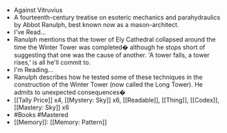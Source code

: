 - Against Vitruvius
- A fourteenth-century treatise on esoteric mechanics and parahydraulics by Abbot Ranulph, best known now as a mason-architect.
- I've Read...
- Ranulph mentions that the tower of Ely Cathedral collapsed around the time the Winter Tower was completed� although he stops short of suggesting that one was the cause of another. 'A tower falls, a tower rises,' is all he'll commit to.
- I'm Reading...
- Ranulph describes how he tested some of these techniques in the construction of the Winter Tower (now called the Long Tower). He admits to unexpected consequences�
- [[Tally Price]] x4, [[Mystery: Sky]] x6, [[Readable]], [[Thing]], [[Codex]], [[Mastery: Sky]] x6
- #Books #Mastered
- [[Memory]]: [[Memory: Pattern]]